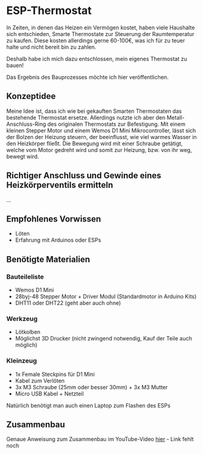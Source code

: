 # ESP-Thermostat

In Zeiten, in denen das Heizen ein Vermögen kostet, haben viele Haushalte sich entschieden, Smarte Thermostate zur Steuerung der Raumtemperatur zu kaufen. Diese kosten allerdings gerne 60-100€, was ich für zu teuer halte und nicht bereit bin zu zahlen. 

Deshalb habe ich mich dazu entschlossen, mein eigenes Thermostat zu bauen!

Das Ergebnis des Bauprozesses möchte ich hier veröffentlichen.

## Konzeptidee
Meine Idee ist, dass ich wie bei gekauften Smarten Thermostaten das bestehende Thermostat ersetze. Allerdings nutzte ich aber den Metall-Anschluss-Ring des originalen Thermostats zur Befestigung. Mit einem kleinen Stepper Motor und einem Wemos D1 Mini Mikrocontroller, lässt sich der Bolzen der Heizung steuern, der beeinflusst, wie viel warmes Wasser in den Heizkörper fließt. Die Bewegung wird mit einer Schraube getätigt, welche vom Motor gedreht wird und somit zur Heizung, bzw. von ihr weg, bewegt wird.


## Richtiger Anschluss und Gewinde eines Heizkörperventils ermitteln
...

## Empfohlenes Vorwissen
- Löten
- Erfahrung mit Arduinos oder ESPs

## Benötigte Materialien
### Bauteileliste
- Wemos D1 Mini
- 28byj-48 Stepper Motor + Driver Modul (Standardmotor in Arduino Kits)
- DHT11 oder DHT22 (geht aber auch ohne)

### Werkzeug
- Lötkolben
- Möglichst 3D Drucker (nicht zwingend notwendig, Kauf der Teile auch möglich)

### Kleinzeug
- 1x Female Steckpins für D1 Mini
- Kabel zum Verlöten
- 3x M3 Schraube (25mm oder besser 30mm) + 3x M3 Mutter
- Micro USB Kabel + Netzteil

Natürlich benötigt man auch einen Laptop zum Flashen des ESPs

## Zusammenbau
Genaue Anweisung zum Zusammenbau im YouTube-Video [hier](youtube.com) - Link fehlt noch

